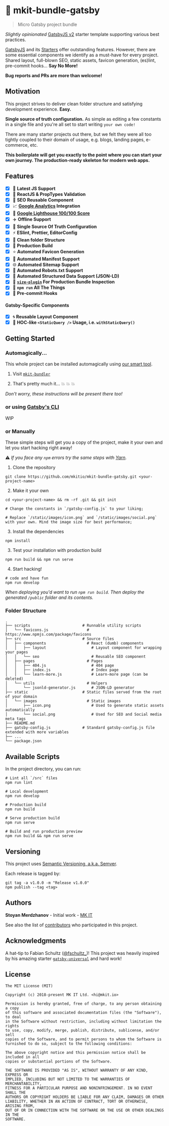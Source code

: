 # :blue_book: mkit-bundle-gatsby

> Micro Gatsby project bundle

_Slightly opinionated_ [GatsbyJS v2](https://www.next.gatsbyjs.org/) starter template supporting various best practices.

[GatsbyJS](https://www.gatsbyjs.org) and its [Starters](https://www.gatsbyjs.org/docs/gatsby-starters/) offer outstanding features. However, there are some essential components we identify as a must-have for every project. Shared layout, full-blown SEO, static assets, favicon generation, (es)lint, pre-commit hooks... **Say No More!**

**Bug reports and PRs are more than welcome!**

## Motivation

This project strives to deliver clean folder structure and satisfying development experience. **Easy.**

**Single source of truth configuration.** As simple as editing a few constants in a single file and you're all set to start writing `your own code!`

There are many starter projects out there, but we felt they were all too tightly coupled to their domain of usage, e.g. blogs, landing pages, e-commerce, etc.

**This boilerplate will get you exactly to the point where you can start your own journey. The production-ready skeleton for modern web apps.**

## Features

- [x] :rocket: **Latest JS Support**
- [x] :gem: **ReactJS & PropTypes Validation**
- [x] :mag_right: **SEO Reusable Component**
- [x] :chart_with_upwards_trend: **[Google Analytics](https://analytics.google.com/) Integration**
- [x] :100: **[Google Lighthouse 100/100 Score](https://developers.google.com/web/tools/lighthouse/)**
- [x] :airplane: **Offline Support**
- [x] :wrench: **Single Source Of Truth Configuration**
- [x] :zap: **ESlint, Prettier, EditorConfig**
- [x] :open_file_folder: **Clean folder Structure**
- [x] :rocket: **Production Build**
- [x] :star: **Automated Favicon Generation**
- [x] :scroll: **Automated Manifest Support**
- [x] :globe_with_meridians: **Automated Sitemap Support**
- [x] :robot: **Automated Robots.txt Support**
- [x] :herb: **Automated Structured Data Support (JSON-LD)**
- [x] :elephant: **[`size-plugin`](https://github.com/GoogleChromeLabs/size-plugin) For Production Bundle Inspection**
- [x] :construction_worker: **`npm run` All The Things**
- [x] :vertical_traffic_light: **Pre-commit Hooks**

#### Gatsby-Specific Components

- [x] :cyclone: **Reusable Layout Component**
- [x] :tophat: **HOC-like `<StaticQuery />` Usage, i.e. `withStaticQuery()`**

## Getting Started

### Automagically...

This whole project can be installed automagically using [our smart tool](https://github.com/mkitio/mkit-bundler).

1. Visit [`mkit-bundler`](https://github.com/mkitio/mkit-bundler)

2. That's pretty much it... :boom: :boom: :boom:

_Don't worry, these instructions will be present there too!_

### or using [Gatsby's CLI](https://www.gatsbyjs.org/docs/)

WIP

### or Manually

These simple steps will get you a copy of the project, make it your own and let you start hacking right away!

:warning: _If you face any `npm` errors try the same steps with [Yarn](https://yarnpkg.com/)._

1. Clone the repository

```
git clone https://github.com/mkitio/mkit-bundle-gatsby.git <your-project-name>
```

2. Make it your own

```
cd <your-project-name> && rm -rf .git && git init

# Change the constants in `/gatsby-config.js` to your liking;

# Replace `/static/images/icon.png` and `/static/images/social.png` with your own. Mind the image size for best performance;
```

3. Install the dependencies

```
npm install
```

3. Test your installation with production build

```
npm run build && npm run serve
```

4. Start hacking!

```
# code and have fun
npm run develop
```

_When deploying you'd want to run `npm run build`. Then deploy the generated `/public` folder and its contents._

### Folder Structure

```
.
├── scripts                       # Runnable utility scripts
│   └── favicons.js                 # https://www.npmjs.com/package/favicons
├── src                           # Source files
│   ├── components                  # React (dumb) components
│   │   ├── layout                    # Layout component for wrapping your pages
│   │   └── seo                       # Reusable SEO component
│   ├── pages                       # Pages
│   │   ├── 404.js                    # 404 page
│   │   ├── index.js                  # Index page
│   │   └── learn-more.js             # Learn-more page (can be deleted)
│   └── utils                       # Helpers
│       └── jsonld-generator.js       # JSON-LD generator
├── static                        # Static files served from the root of your domain
│   └── images                      # Static images
│       ├── icon.png                  # Used to generate static assets automatically
│       └── social.png                # Used for SEO and Social media meta tags
├── README.md
├── gatsby-config.js              # Standard gatsby-config.js file extended with more variables
├── ...
└── package.json
```

## Available Scripts

In the project directory, you can run:

```
# Lint all `/src` files
npm run lint

# Local development
npm run develop

# Production build
npm run build

# Serve production build
npm run serve

# Build and run production preview
npm run build && npm run serve
```

## Versioning

This project uses [Semantic Versioning, a.k.a. Semver](https://semver.org/).

Each release is tagged by:

```
git tag -a v1.0.0 -m "Release v1.0.0"
npm publish --tag <tag>
```

## Authors

**Stoyan Merdzhanov** - Initial work - [MK IT](https://mkit.io)

See also the list of [contributors](https://github.com/mkitio/mkit-bundle-npm-package/contributors) who participated in this project.

## Acknowledgments

A hat-tip to Fabian Schultz ([@fschultz\_](https://twitter.com/fschultz_))! This project was heavily inspired by his amazing starter [`gatsby-universal`](https://github.com/fabe/gatsby-universal) and hard work!

## License

```
The MIT License (MIT)

Copyright (c) 2018-present MK IT Ltd. <hi@mkit.io>

Permission is hereby granted, free of charge, to any person obtaining a copy
of this software and associated documentation files (the "Software"), to deal
in the Software without restriction, including without limitation the rights
to use, copy, modify, merge, publish, distribute, sublicense, and/or sell
copies of the Software, and to permit persons to whom the Software is
furnished to do so, subject to the following conditions:

The above copyright notice and this permission notice shall be included in all
copies or substantial portions of the Software.

THE SOFTWARE IS PROVIDED "AS IS", WITHOUT WARRANTY OF ANY KIND, EXPRESS OR
IMPLIED, INCLUDING BUT NOT LIMITED TO THE WARRANTIES OF MERCHANTABILITY,
FITNESS FOR A PARTICULAR PURPOSE AND NONINFRINGEMENT. IN NO EVENT SHALL THE
AUTHORS OR COPYRIGHT HOLDERS BE LIABLE FOR ANY CLAIM, DAMAGES OR OTHER
LIABILITY, WHETHER IN AN ACTION OF CONTRACT, TORT OR OTHERWISE, ARISING FROM,
OUT OF OR IN CONNECTION WITH THE SOFTWARE OR THE USE OR OTHER DEALINGS IN THE
SOFTWARE.
```
